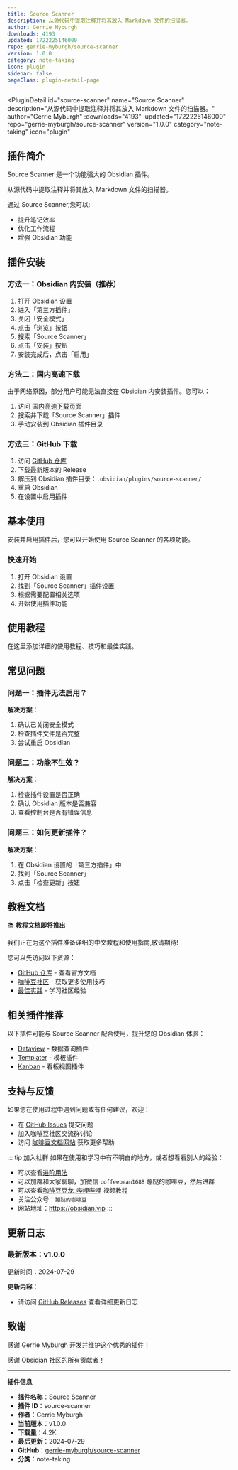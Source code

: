 ```yaml
---
title: Source Scanner
description: 从源代码中提取注释并将其放入 Markdown 文件的扫描器。
author: Gerrie Myburgh
downloads: 4193
updated: 1722225146000
repo: gerrie-myburgh/source-scanner
version: 1.0.0
category: note-taking
icon: plugin
sidebar: false
pageClass: plugin-detail-page
---
```


<PluginDetail
  id="source-scanner"
  name="Source Scanner"
  description="从源代码中提取注释并将其放入 Markdown 文件的扫描器。"
  author="Gerrie Myburgh"
  :downloads="4193"
  :updated="1722225146000"
  repo="gerrie-myburgh/source-scanner"
  version="1.0.0"
  category="note-taking"
  icon="plugin"
>

<!-- AUTO_GENERATED_START -->
## 插件简介

Source Scanner 是一个功能强大的 Obsidian 插件。

从源代码中提取注释并将其放入 Markdown 文件的扫描器。

通过 Source Scanner,您可以:

- 提升笔记效率
- 优化工作流程
- 增强 Obsidian 功能

<!-- AUTO_GENERATED_END -->

<!-- AUTO_GENERATED_START -->
## 插件安装

### 方法一：Obsidian 内安装（推荐）

1. 打开 Obsidian 设置
2. 进入「第三方插件」
3. 关闭「安全模式」
4. 点击「浏览」按钮
5. 搜索「Source Scanner」
6. 点击「安装」按钮
7. 安装完成后，点击「启用」

### 方法二：国内高速下载

由于网络原因，部分用户可能无法直接在 Obsidian 内安装插件。您可以：

1. 访问 [国内高速下载页面](/zh/documentation/obsidian-plugins-download.html)
2. 搜索并下载「Source Scanner」插件
3. 手动安装到 Obsidian 插件目录

### 方法三：GitHub 下载

1. 访问 [GitHub 仓库](https://github.com/gerrie-myburgh/source-scanner)
2. 下载最新版本的 Release
3. 解压到 Obsidian 插件目录：`.obsidian/plugins/source-scanner/`
4. 重启 Obsidian
5. 在设置中启用插件

## 基本使用

安装并启用插件后，您可以开始使用 Source Scanner 的各项功能。

### 快速开始

1. 打开 Obsidian 设置
2. 找到「Source Scanner」插件设置
3. 根据需要配置相关选项
4. 开始使用插件功能

<!-- AUTO_GENERATED_END -->

<!-- CUSTOM_CONTENT_START:tutorial -->
## 使用教程

在这里添加详细的使用教程、技巧和最佳实践。

<!-- CUSTOM_CONTENT_END:tutorial -->

<!-- SHARED_CONTENT_START -->
## 常见问题

### 问题一：插件无法启用？

**解决方案**：
1. 确认已关闭安全模式
2. 检查插件文件是否完整
3. 尝试重启 Obsidian

### 问题二：功能不生效？

**解决方案**：
1. 检查插件设置是否正确
2. 确认 Obsidian 版本是否兼容
3. 查看控制台是否有错误信息

### 问题三：如何更新插件？

**解决方案**：
1. 在 Obsidian 设置的「第三方插件」中
2. 找到「Source Scanner」
3. 点击「检查更新」按钮

## 教程文档

📚 **教程文档即将推出**

我们正在为这个插件准备详细的中文教程和使用指南,敬请期待!

您可以先访问以下资源：
- [GitHub 仓库](https://github.com/gerrie-myburgh/source-scanner) - 查看官方文档
- [咖啡豆社区](/zh/bases/) - 获取更多使用技巧
- [最佳实践](/zh/best-practices/) - 学习社区经验

## 相关插件推荐

以下插件可能与 Source Scanner 配合使用，提升您的 Obsidian 体验：

- [Dataview](/zh/plugins/dataview.html) - 数据查询插件
- [Templater](/zh/plugins/templater-obsidian.html) - 模板插件
- [Kanban](/zh/plugins/obsidian-kanban.html) - 看板视图插件

## 支持与反馈

如果您在使用过程中遇到问题或有任何建议，欢迎：

- 在 [GitHub Issues](https://github.com/gerrie-myburgh/source-scanner/issues) 提交问题
- 加入咖啡豆社区交流群讨论
- 访问 [咖啡豆文档网站](https://obsidian.vip) 获取更多帮助

::: tip 加入社群
如果在使用和学习中有不明白的地方，或者想看看别人的经验：
- 可以查看[进阶用法](/zh/advanced)
- 可以加群和大家聊聊，加微信 `coffeebean1688` 蹦跶的咖啡豆，然后进群
- 可以查看[咖啡豆豆龙_哔哩哔哩](https://space.bilibili.com/618777356) 视频教程
- 关注公众号：`蹦跶的咖啡豆`
- 网站地址：https://obsidian.vip
:::
<!-- SHARED_CONTENT_END -->

<!-- AUTO_GENERATED_START -->
## 更新日志

### 最新版本：v1.0.0

更新时间：2024-07-29

**更新内容**：
- 请访问 [GitHub Releases](https://github.com/gerrie-myburgh/source-scanner/releases) 查看详细更新日志

## 致谢

感谢 Gerrie Myburgh 开发并维护这个优秀的插件！

感谢 Obsidian 社区的所有贡献者！

---

**插件信息**
- **插件名称**：Source Scanner
- **插件 ID**：source-scanner
- **作者**：Gerrie Myburgh
- **当前版本**：v1.0.0
- **下载量**：4.2K
- **最后更新**：2024-07-29
- **GitHub**：[gerrie-myburgh/source-scanner](https://github.com/gerrie-myburgh/source-scanner)
- **分类**：note-taking
<!-- AUTO_GENERATED_END -->

</PluginDetail>


